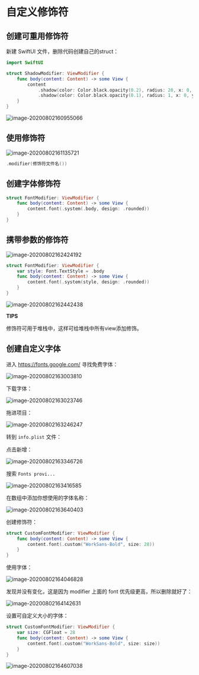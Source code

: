 # 自定义修饰符

## 创建可重用修饰符

新建 SwiftUI 文件，删除代码创建自己的struct：

```swift
import SwiftUI

struct ShadowModifier: ViewModifier {
    func body(content: Content) -> some View {
        content
            .shadow(color: Color.black.opacity(0.2), radius: 20, x: 0, y: 20)
            .shadow(color: Color.black.opacity(0.1), radius: 1, x: 0, y: 1)
    }
}

```

![image-20200802160955066](images/image-20200802160955066.png)

## 使用修饰符

![image-20200802161135721](images/image-20200802161135721.png)

```swift
.modifier(修饰符文件名())
```

## 创建字体修饰符

```swift
struct FontModifier: ViewModifier {
    func body(content: Content) -> some View {
        content.font(.system(.body, design: .rounded))
    }
}
```

## 携带参数的修饰符

![image-20200802162424192](images/image-20200802162424192.png)

```swift
struct FontModifier: ViewModifier {
    var style: Font.TextStyle = .body
    func body(content: Content) -> some View {
        content.font(.system(style, design: .rounded))
    }
}
```

![image-20200802162442438](images/image-20200802162442438.png)

**TIPS**

修饰符可用于堆栈中，这样可给堆栈中所有view添加修饰。

## 创建自定义字体

进入 https://fonts.google.com/ 寻找免费字体：

![image-20200802163003810](images/image-20200802163003810.png)



下载字体：

![image-20200802163023746](images/image-20200802163023746.png)

拖进项目：

![image-20200802163246247](images/image-20200802163246247.png)

转到 `info.plist` 文件：

点击新增：

![image-20200802163346726](images/image-20200802163346726.png)

搜索 `Fonts provi...`

![image-20200802163416585](images/image-20200802163416585.png)

在数组中添加你想使用的字体名称：

![image-20200802163640403](images/image-20200802163640403.png)

创建修饰符：

```swift
struct CustomFontModifier: ViewModifier {
    func body(content: Content) -> some View {
        content.font(.custom("WorkSans-Bold", size: 28))
    }
}
```

使用字体：

![image-20200802164046828](images/image-20200802164046828.png)

发现并没有变化，这是因为 modifier 上面的 font 优先级更高，所以删除就好了：

![image-20200802164142631](images/image-20200802164142631.png)

设置可自定义大小的字体：

```swift
struct CustomFontModifier: ViewModifier {
    var size: CGFloat = 28
    func body(content: Content) -> some View {
        content.font(.custom("WorkSans-Bold", size: size))
    }
}
```

![image-20200802164607038](images/image-20200802164607038.png)

